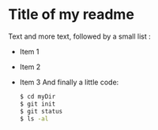 # Title of my readme

 Text and more text, followed by a small list :

* Item 1
* Item 2
* Item 3
  And finally a little code:
  
  ```sh
  $ cd myDir
  $ git init
  $ git status
  $ ls -al
  ```


